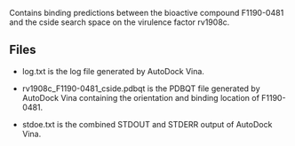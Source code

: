 Contains binding predictions between the bioactive compound F1190-0481 and the cside search space on the virulence factor rv1908c.

## Files

- log.txt is the log file generated by AutoDock Vina.

- rv1908c_F1190-0481_cside.pdbqt is the PDBQT file generated by AutoDock Vina containing the orientation and binding location of F1190-0481.

- stdoe.txt is the combined STDOUT and STDERR output of AutoDock Vina.


